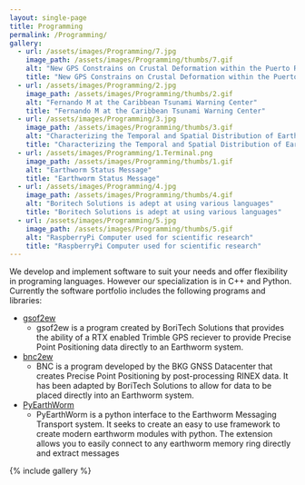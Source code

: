 ```yaml
---
layout: single-page
title: Programming
permalink: /Programming/
gallery:
  - url: /assets/images/Programming/7.jpg
    image_path: /assets/images/Programming/thumbs/7.gif
    alt: "New GPS Constrains on Crustal Deformation within the Puerto Rico-Virgin Islands Microplate by Margarita S."
    title: "New GPS Constrains on Crustal Deformation within the Puerto Rico-Virgin Islands Microplate by Margarita S."
  - url: /assets/images/Programming/2.jpg
    image_path: /assets/images/Programming/thumbs/2.gif
    alt: "Fernando M at the Caribbean Tsunami Warning Center"
    title: "Fernando M at the Caribbean Tsunami Warning Center"
  - url: /assets/images/Programming/3.jpg
    image_path: /assets/images/Programming/thumbs/3.gif
    alt: "Characterizing the Temporal and Spatial Distribution of Earthquake Swarms in the Puerto Rico - Virgin Island Block by Francisco M"
    title: "Characterizing the Temporal and Spatial Distribution of Earthquake Swarms in the Puerto Rico - Virgin Island Block by Francisco M"
  - url: /assets/images/Programming/1.Terminal.png
    image_path: /assets/images/Programming/thumbs/1.gif
    alt: "Earthworm Status Message"
    title: "Earthworm Status Message"
  - url: /assets/images/Programming/4.jpg
    image_path: /assets/images/Programming/thumbs/4.gif
    alt: "Boritech Solutions is adept at using various languages"
    title: "Boritech Solutions is adept at using various languages"
  - url: /assets/images/Programming/5.jpg
    image_path: /assets/images/Programming/thumbs/5.gif
    alt: "RaspberryPi Computer used for scientific research"
    title: "RaspberryPi Computer used for scientific research"
---
```


We develop and implement software to suit your needs and offer flexibility in programing
languages. However our specialization is in C++ and Python. Currently the software portfolio 
includes the following programs and libraries:

  * [gsof2ew](https://github.com/Boritech-Solutions/GSOF2EW)
    * gsof2ew is a program created by BoriTech Solutions that provides the ability of a 
    RTX enabled Trimble GPS reciever to provide Precise Point Positioning data directly to an Earthworm system.
  * [bnc2ew](https://github.com/Boritech-Solutions/BNC2EW)
    * BNC is a program developed by the BKG GNSS Datacenter that creates 
    Precise Point Positioning by post-processing RINEX data. It has been adapted by BoriTech Solutions 
    to allow for data to be placed directly into an Earthworm system.
  * [PyEarthWorm](https://github.com/Boritech-Solutions/PyEarthWorm)
    * PyEarthWorm is a python interface to the Earthworm Messaging Transport system. 
    It seeks to create an easy to use framework to create modern earthworm modules with python.
    The extension allows you to easily connect to any earthworm memory ring directly and extract messages

{% include gallery %}
